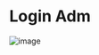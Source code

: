 # Login Adm

![image](https://github.com/Dayane05/LoginAdm/assets/105259264/812c27de-0e1b-4baa-a123-cbde5a23a0bb)
